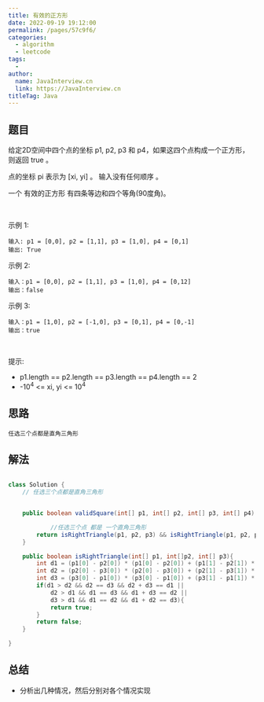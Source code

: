 ```yaml
---
title: 有效的正方形
date: 2022-09-19 19:12:00
permalink: /pages/57c9f6/
categories:
  - algorithm
  - leetcode
tags:
  - 
author: 
  name: JavaInterview.cn
  link: https://JavaInterview.cn
titleTag: Java
---
```


## 题目

给定2D空间中四个点的坐标 p1, p2, p3 和 p4，如果这四个点构成一个正方形，则返回 true 。

点的坐标 pi 表示为 [xi, yi] 。 输入没有任何顺序 。

一个 有效的正方形 有四条等边和四个等角(90度角)。

 

示例 1:

    输入: p1 = [0,0], p2 = [1,1], p3 = [1,0], p4 = [0,1]
    输出: True
示例 2:

    输入：p1 = [0,0], p2 = [1,1], p3 = [1,0], p4 = [0,12]
    输出：false
示例 3:

    输入：p1 = [1,0], p2 = [-1,0], p3 = [0,1], p4 = [0,-1]
    输出：true
 

提示:

- p1.length == p2.length == p3.length == p4.length == 2
- -10<sup>4</sup> <= xi, yi <= 10<sup>4</sup>


## 思路

    任选三个点都是直角三角形

## 解法
```java

class Solution {
    // 任选三个点都是直角三角形


    public boolean validSquare(int[] p1, int[] p2, int[] p3, int[] p4) {

            //任选三个点 都是 一个直角三角形
        return isRightTriangle(p1, p2, p3) && isRightTriangle(p1, p2, p4) && isRightTriangle(p1, p3, p4) && isRightTriangle(p2, p3, p4);
    }

    public boolean isRightTriangle(int[] p1, int[]p2, int[] p3){
        int d1 = (p1[0] - p2[0]) * (p1[0] - p2[0]) + (p1[1] - p2[1]) * (p1[1] - p2[1]);
        int d2 = (p2[0] - p3[0]) * (p2[0] - p3[0]) + (p2[1] - p3[1]) * (p2[1] - p3[1]);
        int d3 = (p3[0] - p1[0]) * (p3[0] - p1[0]) + (p3[1] - p1[1]) * (p3[1] - p1[1]);
        if(d1 > d2 && d2 == d3 && d2 + d3 == d1 ||
            d2 > d1 && d1 == d3 && d1 + d3 == d2 ||
            d3 > d1 && d1 == d2 && d1 + d2 == d3){
            return true;
        }
        return false;
    }

}
```

## 总结

- 分析出几种情况，然后分别对各个情况实现 

